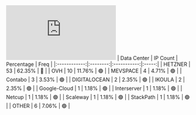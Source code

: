 ![Diagramm](https://github.com/obajay/StateSync-snapshots/blob/main/Projects/Gitopia/1/README.md)
| Data Center | IP Count | Percentage | Freq |
|:------------:|:--------:|:-----------:|:-----:|
| HETZNER | 53 | 62.35% | 🔴 |
| OVH | 10 | 11.76% | 🟢 |
| MEVSPACE | 4 | 4.71% | 🟢 |
| Contabo | 3 | 3.53% | 🟢 |
| DIGITALOCEAN | 2 | 2.35% | 🟢 |
| IKOULA | 2 | 2.35% | 🟢 |
| Google-Cloud | 1 | 1.18% | 🟢 |
| Interserver | 1 | 1.18% | 🟢 |
| Netcup | 1 | 1.18% | 🟢 |
| Scaleway | 1 | 1.18% | 🟢 |
| StackPath | 1 | 1.18% | 🟢 |
| OTHER | 6 | 7.06% | 🟢 |